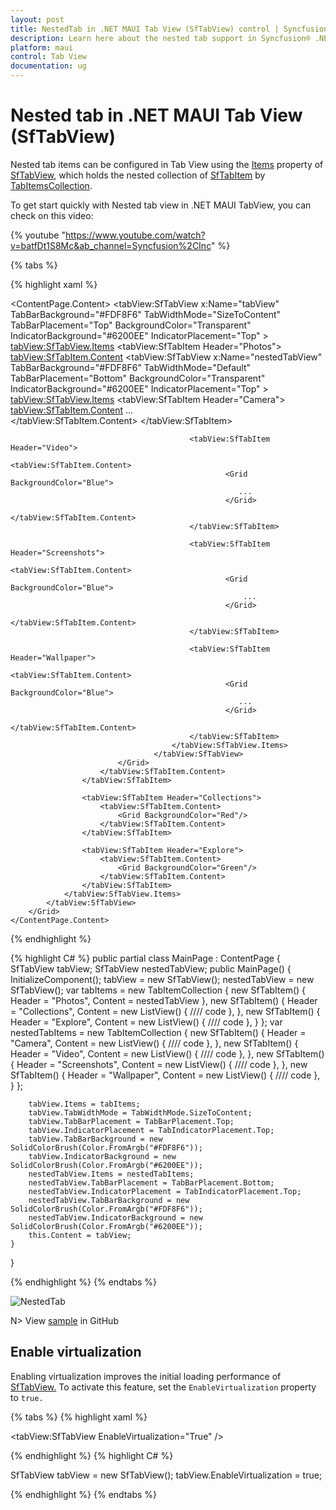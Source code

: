```yaml
---
layout: post
title: NestedTab in .NET MAUI Tab View (SfTabView) control | Syncfusion®
description: Learn here about the nested tab support in Syncfusion® .NET MAUI Tab View (SfTabView) control and code sample.
platform: maui
control: Tab View
documentation: ug
---
```


# Nested tab in .NET MAUI Tab View (SfTabView)

Nested tab items can be configured in Tab View using the [Items](https://help.syncfusion.com/cr/maui/Syncfusion.Maui.TabView.SfTabView.html#Syncfusion_Maui_TabView_SfTabView_Items) property of [SfTabView](https://help.syncfusion.com/cr/maui/Syncfusion.Maui.TabView.SfTabView.html), which holds the nested collection of [SfTabItem](https://help.syncfusion.com/cr/maui/Syncfusion.Maui.TabView.SfTabItem.html) by [TabItemsCollection](https://help.syncfusion.com/cr/maui/Syncfusion.Maui.TabView.TabItemCollection.html).

To get start quickly with Nested tab view in .NET MAUI TabView, you can check on this video:

{% youtube "https://www.youtube.com/watch?v=batfDt1S8Mc&ab_channel=Syncfusion%2CInc" %}

{% tabs %}

{% highlight xaml %}

<ContentPage xmlns="http://schemas.microsoft.com/dotnet/2021/maui"
             xmlns:x="http://schemas.microsoft.com/winfx/2009/xaml"
             x:Class="TabViewMauiSample.MainPage"
             xmlns:tabView="clr-namespace:Syncfusion.Maui.TabView;assembly=Syncfusion.Maui.TabView"
             BackgroundColor="{DynamicResource SecondaryColor}">
    <ContentPage.Content>
        <Grid>
            <tabView:SfTabView x:Name="tabView"
                                TabBarBackground="#FDF8F6"
                                TabWidthMode="SizeToContent"
                                TabBarPlacement="Top"
                                BackgroundColor="Transparent"
                                IndicatorBackground="#6200EE"
                                IndicatorPlacement="Top" >
                <tabView:SfTabView.Items>
                    <tabView:SfTabItem Header="Photos">
                        <tabView:SfTabItem.Content>
                            <Grid BackgroundColor="Blue">
                                <tabView:SfTabView x:Name="nestedTabView"
                                                    TabBarBackground="#FDF8F6"
                                                    TabWidthMode="Default"
                                                    TabBarPlacement="Bottom"
                                                    BackgroundColor="Transparent"
                                                    IndicatorBackground="#6200EE"
                                                    IndicatorPlacement="Top" >
                                        <tabView:SfTabView.Items>
                                            <tabView:SfTabItem Header="Camera">
                                                <tabView:SfTabItem.Content>
                                                    <Grid BackgroundColor="Blue">
                                                      ...  
                                                    </Grid>
                                                </tabView:SfTabItem.Content>
                                            </tabView:SfTabItem>

                                            <tabView:SfTabItem Header="Video">
                                                <tabView:SfTabItem.Content>
                                                    <Grid BackgroundColor="Blue">
                                                       ...   
                                                    </Grid>
                                                </tabView:SfTabItem.Content>
                                            </tabView:SfTabItem>

                                            <tabView:SfTabItem Header="Screenshots">
                                                <tabView:SfTabItem.Content>
                                                    <Grid BackgroundColor="Blue">
                                                        ...   
                                                    </Grid>
                                                </tabView:SfTabItem.Content>
                                            </tabView:SfTabItem>

                                            <tabView:SfTabItem Header="Wallpaper">
                                                <tabView:SfTabItem.Content>
                                                    <Grid BackgroundColor="Blue">
                                                       ...   
                                                    </Grid>
                                                </tabView:SfTabItem.Content>
                                            </tabView:SfTabItem>
                                        </tabView:SfTabView.Items>
                                    </tabView:SfTabView>
                            </Grid>
                        </tabView:SfTabItem.Content>
                    </tabView:SfTabItem>

                    <tabView:SfTabItem Header="Collections">
                        <tabView:SfTabItem.Content>
                            <Grid BackgroundColor="Red"/>
                        </tabView:SfTabItem.Content>
                    </tabView:SfTabItem>

                    <tabView:SfTabItem Header="Explore">
                        <tabView:SfTabItem.Content>
                            <Grid BackgroundColor="Green"/>
                        </tabView:SfTabItem.Content>
                    </tabView:SfTabItem>
                </tabView:SfTabView.Items>
            </tabView:SfTabView>
        </Grid>
    </ContentPage.Content>
</ContentPage>

{% endhighlight %}

{% highlight C# %}
public partial class MainPage : ContentPage
{
    SfTabView tabView;
    SfTabView nestedTabView;
    public MainPage()
    {
        InitializeComponent();
        tabView = new SfTabView();
        nestedTabView = new SfTabView();
        var tabItems = new TabItemCollection
        {
            new SfTabItem()
            {
                Header = "Photos",
                Content = nestedTabView
            },
            new SfTabItem()
            {
                Header = "Collections",
                Content = new ListView()
                {
                    //// code
                },
            },
            new SfTabItem()
            {
                Header = "Explore",
                Content = new ListView()
                {
                    //// code
                },
            }
        };
        var nestedTabItems = new TabItemCollection
        {
            new SfTabItem()
            {
                Header = "Camera",
                Content = new ListView()
                {
                    //// code
                },
            },
            new SfTabItem()
            {
                Header = "Video",
                Content = new ListView()
                {
                    //// code
                },
            },
            new SfTabItem()
            {
                Header = "Screenshots",
                Content = new ListView()
                {
                    //// code
                },
            },
            new SfTabItem()
            {
                Header = "Wallpaper",
                Content = new ListView()
                {
                    //// code
                },
            }
        };

        tabView.Items = tabItems;
        tabView.TabWidthMode = TabWidthMode.SizeToContent;
        tabView.TabBarPlacement = TabBarPlacement.Top;
        tabView.IndicatorPlacement = TabIndicatorPlacement.Top;
        tabView.TabBarBackground = new SolidColorBrush(Color.FromArgb("#FDF8F6"));
        tabView.IndicatorBackground = new SolidColorBrush(Color.FromArgb("#6200EE"));
        nestedTabView.Items = nestedTabItems;
        nestedTabView.TabBarPlacement = TabBarPlacement.Bottom;
        nestedTabView.IndicatorPlacement = TabIndicatorPlacement.Top;
        nestedTabView.TabBarBackground = new SolidColorBrush(Color.FromArgb("#FDF8F6"));
        nestedTabView.IndicatorBackground = new SolidColorBrush(Color.FromArgb("#6200EE"));
        this.Content = tabView;
    }
}

{% endhighlight %}
{% endtabs %}

![NestedTab](images/Nested_Tab.png)

N> View [sample](https://github.com/SyncfusionExamples/maui-tabview-samples/tree/main/NestedTabViewSample) in GitHub

## Enable virtualization

Enabling virtualization improves the initial loading performance of [SfTabView.](https://help.syncfusion.com/cr/maui/Syncfusion.Maui.TabView.SfTabView.html) To activate this feature, set the `EnableVirtualization` property to `true.`

{% tabs %}
{% highlight xaml %}

<tabView:SfTabView EnableVirtualization="True" />

{% endhighlight %}
{% highlight C# %}

SfTabView tabView = new SfTabView();
tabView.EnableVirtualization = true;

{% endhighlight %}
{% endtabs %}